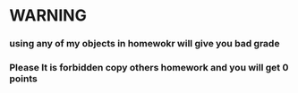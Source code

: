 # WARNING
### using any of my objects in homewokr will give you bad grade
### Please It is forbidden copy others homework and you will get 0 points
